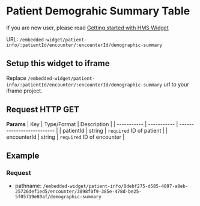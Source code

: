 # Patient Demograhic Summary Table

If you are new user, please read [Getting started with HMS Widget](/embedded-widget?widget=get-started)


URL: `/embedded-widget/patient-info/:patientId/encounter/:encounterId/demographic-summary`

## Setup this widget to iframe
Replace `/embedded-widget/patient-info/:patientId/encounter/:encounterId/demographic-summary` url to your iframe project.

## Request HTTP GET
**Params**
| Key         | Type/Format | Description                |
| ----------- | ----------- | -------------------------- |
| patientId   | string      | `required` ID of patient   |
| encounterId | string      | `required` ID of encounter |

## Example

### Request
 - pathname: `/embedded-widget/patient-info/0debf275-d585-4897-a8eb-25726def1ed5/encounter/3898f0f9-385e-478d-be25-5f05719e80af/demographic-summary` 
